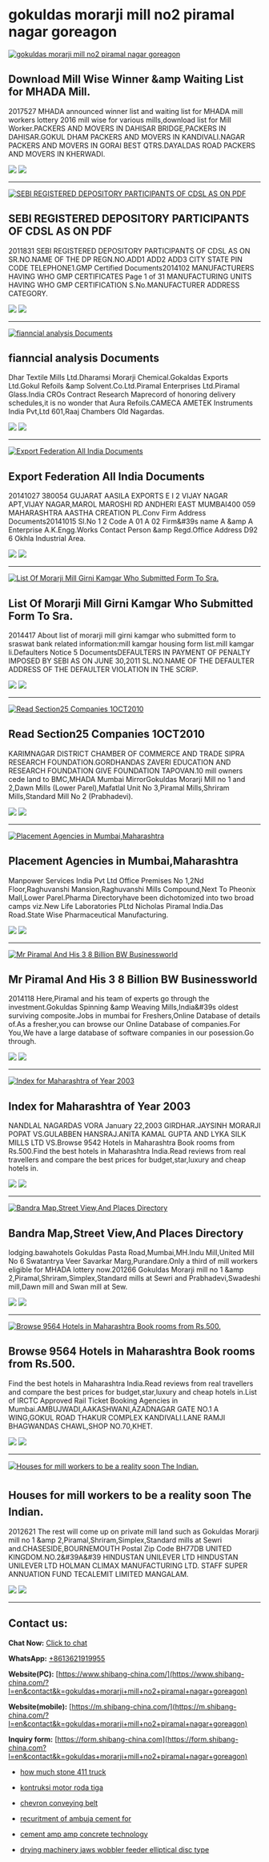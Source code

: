 # gokuldas morarji mill no2 piramal nagar goreagon

<a href="https://swt.shibang-china.com/?l=en&img&k=gokuldas+morarji+mill+no2+piramal+nagar+goreagon" target="_blank">![gokuldas morarji mill no2 piramal nagar goreagon](http://static.shibang-china.com/all-800x300/118.jpg)</a>

## Download Mill Wise Winner &amp Waiting List for MHADA Mill.
2017527 MHADA announced winner list and waiting list for MHADA mill workers lottery 2016 mill wise for various mills,download list for Mill Worker.PACKERS AND MOVERS IN DAHISAR BRIDGE,PACKERS IN DAHISAR.GOKUL DHAM PACKERS AND MOVERS IN KANDIVALI.NAGAR PACKERS AND MOVERS IN GORAI BEST QTRS.DAYALDAS ROAD PACKERS AND MOVERS IN KHERWADI.


<a href="https://whatsapp.shibangsoft.com/WhatsApp.php" target="_blank" title="WhatsApp">![](http://static.shibang-china.com/icon/whatsapp.png)</a> <a href="https://swt.shibang-china.com/?l=en&icon&k=gokuldas+morarji+mill+no2+piramal+nagar+goreagon" target="_blank">![](http://static.shibang-china.com/icon/chat-en.png)</a>

---

<a href="https://swt.shibang-china.com/?l=en&img&k=gokuldas+morarji+mill+no2+piramal+nagar+goreagon" target="_blank">![SEBI REGISTERED DEPOSITORY PARTICIPANTS OF CDSL AS ON PDF](http://static.shibang-china.com/all-800x300/1030.jpg)</a>

## SEBI REGISTERED DEPOSITORY PARTICIPANTS OF CDSL AS ON PDF
2011831 SEBI REGISTERED DEPOSITORY PARTICIPANTS OF CDSL AS ON SR.NO.NAME OF THE DP REGN.NO.ADD1 ADD2 ADD3 CITY STATE PIN CODE TELEPHONE1.GMP Certified Documents2014102 MANUFACTURERS HAVING WHO GMP CERTIFICATES Page 1 of 31 MANUFACTURING UNITS HAVING WHO GMP CERTIFICATION S.No.MANUFACTURER ADDRESS CATEGORY.


<a href="https://whatsapp.shibangsoft.com/WhatsApp.php" target="_blank" title="WhatsApp">![](http://static.shibang-china.com/icon/whatsapp.png)</a> <a href="https://swt.shibang-china.com/?l=en&icon&k=gokuldas+morarji+mill+no2+piramal+nagar+goreagon" target="_blank">![](http://static.shibang-china.com/icon/chat-en.png)</a>

---

<a href="https://swt.shibang-china.com/?l=en&img&k=gokuldas+morarji+mill+no2+piramal+nagar+goreagon" target="_blank">![fianncial analysis Documents](http://static.shibang-china.com/all-800x300/1127.jpg)</a>

## fianncial analysis Documents
Dhar Textile Mills Ltd.Dharamsi Morarji Chemical.Gokaldas Exports Ltd.Gokul Refoils &amp Solvent.Co.Ltd.Piramal Enterprises Ltd.Piramal Glass.India CROs Contract Research Maprecord of honoring delivery schedules,it is no wonder that Aura Refoils.CAMECA AMETEK Instruments India Pvt,Ltd 601,Raaj Chambers Old Nagardas.


<a href="https://whatsapp.shibangsoft.com/WhatsApp.php" target="_blank" title="WhatsApp">![](http://static.shibang-china.com/icon/whatsapp.png)</a> <a href="https://swt.shibang-china.com/?l=en&icon&k=gokuldas+morarji+mill+no2+piramal+nagar+goreagon" target="_blank">![](http://static.shibang-china.com/icon/chat-en.png)</a>

---

<a href="https://swt.shibang-china.com/?l=en&img&k=gokuldas+morarji+mill+no2+piramal+nagar+goreagon" target="_blank">![Export Federation All India Documents](http://static.shibang-china.com/all-800x300/1309.jpg)</a>

## Export Federation All India Documents
20141027 380054 GUJARAT AASILA EXPORTS E I 2 VIJAY NAGAR APT,VIJAY NAGAR,MAROL MAROSHI RD ANDHERI EAST MUMBAI400 059 MAHARASHTRA AASTHA CREATION PL.Conv Firm Address Documents20141015 Sl.No 1 2 Code A 01 A 02 Firm&#39s name A &amp A Enterprise A.K.Engg.Works Contact Person &amp Regd.Office Address D92 6 Okhla Industrial Area.


<a href="https://whatsapp.shibangsoft.com/WhatsApp.php" target="_blank" title="WhatsApp">![](http://static.shibang-china.com/icon/whatsapp.png)</a> <a href="https://swt.shibang-china.com/?l=en&icon&k=gokuldas+morarji+mill+no2+piramal+nagar+goreagon" target="_blank">![](http://static.shibang-china.com/icon/chat-en.png)</a>

---

<a href="https://swt.shibang-china.com/?l=en&img&k=gokuldas+morarji+mill+no2+piramal+nagar+goreagon" target="_blank">![List Of Morarji Mill Girni Kamgar Who Submitted Form To Sra.](http://static.shibang-china.com/all-800x300/386.jpg)</a>

## List Of Morarji Mill Girni Kamgar Who Submitted Form To Sra.
2014417 About list of morarji mill girni kamgar who submitted form to sraswat bank related information:mill kamgar housing form list.mill kamgar li.Defaulters Notice 5 DocumentsDEFAULTERS IN PAYMENT OF PENALTY IMPOSED BY SEBI AS ON JUNE 30,2011 SL.NO.NAME OF THE DEFAULTER ADDRESS OF THE DEFAULTER VIOLATION IN THE SCRIP.


<a href="https://whatsapp.shibangsoft.com/WhatsApp.php" target="_blank" title="WhatsApp">![](http://static.shibang-china.com/icon/whatsapp.png)</a> <a href="https://swt.shibang-china.com/?l=en&icon&k=gokuldas+morarji+mill+no2+piramal+nagar+goreagon" target="_blank">![](http://static.shibang-china.com/icon/chat-en.png)</a>

---

<a href="https://swt.shibang-china.com/?l=en&img&k=gokuldas+morarji+mill+no2+piramal+nagar+goreagon" target="_blank">![Read Section25 Companies 1OCT2010](http://static.shibang-china.com/all-800x300/49.jpg)</a>

## Read Section25 Companies 1OCT2010
KARIMNAGAR DISTRICT CHAMBER OF COMMERCE AND TRADE SIPRA RESEARCH FOUNDATION.GORDHANDAS ZAVERI EDUCATION AND RESEARCH FOUNDATION GIVE FOUNDATION TAPOVAN.10 mill owners cede land to BMC,MHADA Mumbai MirrorGokuldas Morarji Mill no 1 and 2,Dawn Mills (Lower Parel),Mafatlal Unit No 3,Piramal Mills,Shriram Mills,Standard Mill No 2 (Prabhadevi).


<a href="https://whatsapp.shibangsoft.com/WhatsApp.php" target="_blank" title="WhatsApp">![](http://static.shibang-china.com/icon/whatsapp.png)</a> <a href="https://swt.shibang-china.com/?l=en&icon&k=gokuldas+morarji+mill+no2+piramal+nagar+goreagon" target="_blank">![](http://static.shibang-china.com/icon/chat-en.png)</a>

---

<a href="https://swt.shibang-china.com/?l=en&img&k=gokuldas+morarji+mill+no2+piramal+nagar+goreagon" target="_blank">![Placement Agencies in Mumbai,Maharashtra](http://static.shibang-china.com/all-800x300/1398.jpg)</a>

## Placement Agencies in Mumbai,Maharashtra
Manpower Services India Pvt Ltd Office Premises No 1,2Nd Floor,Raghuvanshi Mansion,Raghuvanshi Mills Compound,Next To Pheonix Mall,Lower Parel.Pharma Directoryhave been dichotomized into two broad camps viz.New Life Laboratories PLtd Nicholas Piramal India.Das Road.State Wise Pharmaceutical Manufacturing.


<a href="https://whatsapp.shibangsoft.com/WhatsApp.php" target="_blank" title="WhatsApp">![](http://static.shibang-china.com/icon/whatsapp.png)</a> <a href="https://swt.shibang-china.com/?l=en&icon&k=gokuldas+morarji+mill+no2+piramal+nagar+goreagon" target="_blank">![](http://static.shibang-china.com/icon/chat-en.png)</a>

---

<a href="https://swt.shibang-china.com/?l=en&img&k=gokuldas+morarji+mill+no2+piramal+nagar+goreagon" target="_blank">![Mr Piramal And His 3 8 Billion BW Businessworld](http://static.shibang-china.com/all-800x300/706.jpg)</a>

## Mr Piramal And His 3 8 Billion BW Businessworld
2014118 Here,Piramal and his team of experts go through the investment.Gokuldas Spinning &amp Weaving Mills,India&#39s oldest surviving composite.Jobs in mumbai for Freshers,Online Database of details of.As a fresher,you can browse our Online Database of companies.For You,We have a large database of software companies in our posession.Go through.


<a href="https://whatsapp.shibangsoft.com/WhatsApp.php" target="_blank" title="WhatsApp">![](http://static.shibang-china.com/icon/whatsapp.png)</a> <a href="https://swt.shibang-china.com/?l=en&icon&k=gokuldas+morarji+mill+no2+piramal+nagar+goreagon" target="_blank">![](http://static.shibang-china.com/icon/chat-en.png)</a>

---

<a href="https://swt.shibang-china.com/?l=en&img&k=gokuldas+morarji+mill+no2+piramal+nagar+goreagon" target="_blank">![Index for Maharashtra of Year 2003](http://static.shibang-china.com/all-800x300/541.jpg)</a>

## Index for Maharashtra of Year 2003
NANDLAL NAGARDAS VORA January 22,2003 GIRDHAR.JAYSINH MORARJI POPAT VS.GULABBEN HANSRAJ.ANITA KAMAL GUPTA AND LYKA SILK MILLS LTD VS.Browse 9542 Hotels in Maharashtra Book rooms from Rs.500.Find the best hotels in Maharashtra India.Read reviews from real travellers and compare the best prices for budget,star,luxury and cheap hotels in.


<a href="https://whatsapp.shibangsoft.com/WhatsApp.php" target="_blank" title="WhatsApp">![](http://static.shibang-china.com/icon/whatsapp.png)</a> <a href="https://swt.shibang-china.com/?l=en&icon&k=gokuldas+morarji+mill+no2+piramal+nagar+goreagon" target="_blank">![](http://static.shibang-china.com/icon/chat-en.png)</a>

---

<a href="https://swt.shibang-china.com/?l=en&img&k=gokuldas+morarji+mill+no2+piramal+nagar+goreagon" target="_blank">![Bandra Map,Street View,And Places Directory](http://static.shibang-china.com/all-800x300/1335.jpg)</a>

## Bandra Map,Street View,And Places Directory
lodging.bawahotels Gokuldas Pasta Road,Mumbai,MH.Indu Mill,United Mill No 6 Swatantrya Veer Savarkar Marg,Purandare.Only a third of mill workers eligible for MHADA lottery now.201266 Gokuldas Morarji mill no 1 &amp 2,Piramal,Shriram,Simplex,Standard mills at Sewri and Prabhadevi,Swadeshi mill,Dawn mill and Swan mill at Sew.


<a href="https://whatsapp.shibangsoft.com/WhatsApp.php" target="_blank" title="WhatsApp">![](http://static.shibang-china.com/icon/whatsapp.png)</a> <a href="https://swt.shibang-china.com/?l=en&icon&k=gokuldas+morarji+mill+no2+piramal+nagar+goreagon" target="_blank">![](http://static.shibang-china.com/icon/chat-en.png)</a>

---

<a href="https://swt.shibang-china.com/?l=en&img&k=gokuldas+morarji+mill+no2+piramal+nagar+goreagon" target="_blank">![Browse 9564 Hotels in Maharashtra Book rooms from Rs.500.](http://static.shibang-china.com/all-800x300/631.jpg)</a>

## Browse 9564 Hotels in Maharashtra Book rooms from Rs.500.
Find the best hotels in Maharashtra India.Read reviews from real travellers and compare the best prices for budget,star,luxury and cheap hotels in.List of IRCTC Approved Rail Ticket Booking Agencies in Mumbai.AMBUJWADI,AAKASHWANI,AZADNAGAR GATE NO.1 A WING,GOKUL ROAD THAKUR COMPLEX KANDIVALI.LANE RAMJI BHAGWANDAS CHAWL,SHOP NO.70,KHET.


<a href="https://whatsapp.shibangsoft.com/WhatsApp.php" target="_blank" title="WhatsApp">![](http://static.shibang-china.com/icon/whatsapp.png)</a> <a href="https://swt.shibang-china.com/?l=en&icon&k=gokuldas+morarji+mill+no2+piramal+nagar+goreagon" target="_blank">![](http://static.shibang-china.com/icon/chat-en.png)</a>

---

<a href="https://swt.shibang-china.com/?l=en&img&k=gokuldas+morarji+mill+no2+piramal+nagar+goreagon" target="_blank">![Houses for mill workers to be a reality soon The Indian.](http://static.shibang-china.com/all-800x300/600.jpg)</a>

## Houses for mill workers to be a reality soon The Indian.
2012621 The rest will come up on private mill land such as Gokuldas Morarji mill no 1 &amp 2,Piramal,Shriram,Simplex,Standard mills at Sewri and.CHASESIDE,BOURNEMOUTH Postal Zip Code BH77DB UNITED KINGDOM.NO.2&#39A&#39 HINDUSTAN UNILEVER LTD HINDUSTAN UNILEVER LTD HOLMAN CLIMAX MANUFACTURING LTD. STAFF SUPER ANNUATION FUND TECALEMIT LIMITED MANGALAM.


<a href="https://whatsapp.shibangsoft.com/WhatsApp.php" target="_blank" title="WhatsApp">![](http://static.shibang-china.com/icon/whatsapp.png)</a> <a href="https://swt.shibang-china.com/?l=en&icon&k=gokuldas+morarji+mill+no2+piramal+nagar+goreagon" target="_blank">![](http://static.shibang-china.com/icon/chat-en.png)</a>

---
## Contact us:

**Chat Now:** [Click to chat](https://swt.shibang-china.com?l=en&contact&k=gokuldas+morarji+mill+no2+piramal+nagar+goreagon)

**WhatsApp:**  [+8613621919955](https://whatsapp.shibangsoft.com/WhatsApp.php)

**Website(PC):** [https://www.shibang-china.com/](https://www.shibang-china.com/?l=en&contact&k=gokuldas+morarji+mill+no2+piramal+nagar+goreagon)

**Website(mobile):** [https://m.shibang-china.com/](https://m.shibang-china.com/?l=en&contact&k=gokuldas+morarji+mill+no2+piramal+nagar+goreagon)

**Inquiry form:** [https://form.shibang-china.com](https://form.shibang-china.com?l=en&contact&k=gokuldas+morarji+mill+no2+piramal+nagar+goreagon)

* [how much stone 411 truck](../123/how%20much%20stone%20411%20truck.md)

* [kontruksi motor roda tiga](../114/kontruksi%20motor%20roda%20tiga.md)

* [chevron conveying belt](../121/chevron%20conveying%20belt.md)

* [recuritment of ambuja cement for](../121/recuritment%20of%20ambuja%20cement%20for.md)

* [cement amp amp concrete technology](../111/cement%20amp%20amp%20concrete%20technology.md)

* [drying machinery jaws wobbler feeder elliptical disc type](../125/drying%20machinery%20jaws%20wobbler%20feeder%20elliptical%20disc%20type.md)